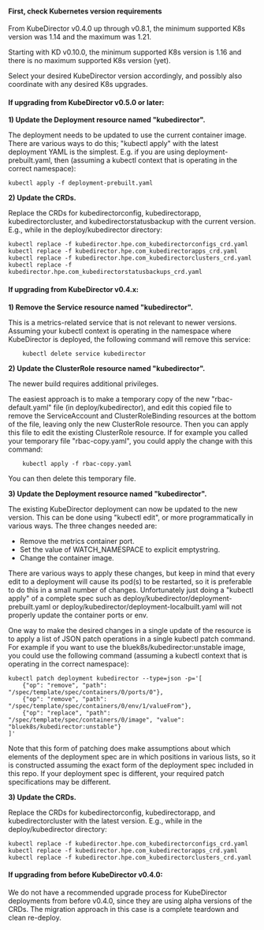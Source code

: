 #### First, check Kubernetes version requirements

From KubeDirector v0.4.0 up through v0.8.1, the minimum supported K8s version was 1.14 and the maximum was 1.21.

Starting with KD v0.10.0, the minimum supported K8s version is 1.16 and there is no maximum supported K8s version (yet).

Select your desired KubeDirector version accordingly, and possibly also coordinate with any desired K8s upgrades.


#### If upgrading from KubeDirector v0.5.0 or later:

**1) Update the Deployment resource named "kubedirector".**

The deployment needs to be updated to use the current container image. There are various ways to do this; "kubectl apply" with the latest deployment YAML is the simplest. E.g. if you are using deployment-prebuilt.yaml, then (assuming a kubectl context that is operating in the correct namespace):
```
kubectl apply -f deployment-prebuilt.yaml
```

**2) Update the CRDs.**

Replace the CRDs for kubedirectorconfig, kubedirectorapp, kubedirectorcluster, and kubedirectorstatusbackup with the current version. E.g., while in the deploy/kubedirector directory:
```
kubectl replace -f kubedirector.hpe.com_kubedirectorconfigs_crd.yaml
kubectl replace -f kubedirector.hpe.com_kubedirectorapps_crd.yaml
kubectl replace -f kubedirector.hpe.com_kubedirectorclusters_crd.yaml
kubectl replace -f kubedirector.hpe.com_kubedirectorstatusbackups_crd.yaml
```


#### If upgrading from KubeDirector v0.4.x:

**1) Remove the Service resource named "kubedirector".**

This is a metrics-related service that is not relevant to newer versions. Assuming your kubectl context is operating in the namespace where KubeDirector is deployed, the following command will remove this service:
```
    kubectl delete service kubedirector
```

**2) Update the ClusterRole resource named "kubedirector".**

The newer build requires additional privileges.

The easiest approach is to make a temporary copy of the new "rbac-default.yaml" file (in deploy/kubedirector), and edit this copied file to remove the ServiceAccount and ClusterRoleBinding resources at the bottom of the file, leaving only the new ClusterRole resource. Then you can apply this file to edit the existing ClusterRole resource. If for example you called your temporary file "rbac-copy.yaml", you could apply the change with this command:
```
    kubectl apply -f rbac-copy.yaml
```
You can then delete this temporary file.

**3) Update the Deployment resource named "kubedirector".**

The existing KubeDirector deployment can now be updated to the new version. This can be done using "kubectl edit", or more programmatically in various ways. The three changes needed are:
* Remove the metrics container port.
* Set the value of WATCH_NAMESPACE to explicit emptystring.
* Change the container image.

There are various ways to apply these changes, but keep in mind that every edit to a deployment will cause its pod(s) to be restarted, so it is preferable to do this in a small number of changes. Unfortunately just doing a "kubectl apply" of a complete spec such as deploy/kubedirector/deployment-prebuilt.yaml or deploy/kubedirector/deployment-localbuilt.yaml will not properly update the container ports or env.

One way to make the desired changes in a single update of the resource is to apply a list of JSON patch operations in a single kubectl patch command. For example if you want to use the bluek8s/kubedirector:unstable image, you could use the following command (assuming a kubectl context that is operating in the correct namespace):
```
kubectl patch deployment kubedirector --type=json -p='[
    {"op": "remove", "path": "/spec/template/spec/containers/0/ports/0"},
    {"op": "remove", "path": "/spec/template/spec/containers/0/env/1/valueFrom"},
    {"op": "replace", "path": "/spec/template/spec/containers/0/image", "value": "bluek8s/kubedirector:unstable"}
]'
```
Note that this form of patching does make assumptions about which elements of the deployment spec are in which positions in various lists, so it is constructed assuming the exact form of the deployment spec included in this repo. If your deployment spec is different, your required patch specifications may be different.

**3) Update the CRDs.**

Replace the CRDs for kubedirectorconfig, kubedirectorapp, and kubedirectorcluster with the latest version. E.g., while in the deploy/kubedirector directory:
```
kubectl replace -f kubedirector.hpe.com_kubedirectorconfigs_crd.yaml
kubectl replace -f kubedirector.hpe.com_kubedirectorapps_crd.yaml
kubectl replace -f kubedirector.hpe.com_kubedirectorclusters_crd.yaml
```


#### If upgrading from before KubeDirector v0.4.0:

We do not have a recommended upgrade process for KubeDirector deployments from before v0.4.0, since they are using alpha versions of the CRDs. The migration approach in this case is a complete teardown and clean re-deploy.
